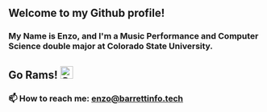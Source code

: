 ## Welcome to my Github profile! 

### My Name is Enzo, and I'm a Music Performance and Computer Science double major at Colorado State University. 
## Go Rams! <img src="https://www.engr.colostate.edu/wp-content/uploads/2017/11/CSU-Ram-357.png" alt="Colorado State University" width="25">

### 📫 How to reach me: enzo@barrettinfo.tech
